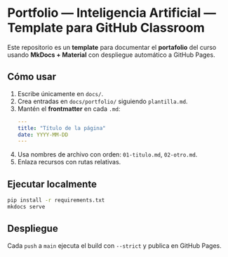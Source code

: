 # Portfolio — Inteligencia Artificial — Template para GitHub Classroom

Este repositorio es un **template** para documentar el **portafolio** del curso usando **MkDocs + Material** con despliegue automático a GitHub Pages.

## Cómo usar
1. Escribe únicamente en `docs/`.
2. Crea entradas en `docs/portfolio/` siguiendo `plantilla.md`.
3. Mantén el **frontmatter** en cada `.md`:
   ```yaml
   ---
   title: "Título de la página"
   date: YYYY-MM-DD
   ---
   ```
4. Usa nombres de archivo con orden: `01-titulo.md`, `02-otro.md`.
5. Enlaza recursos con rutas relativas.

## Ejecutar localmente
```bash
pip install -r requirements.txt
mkdocs serve
```

## Despliegue
Cada `push` a `main` ejecuta el build con `--strict` y publica en GitHub Pages.

